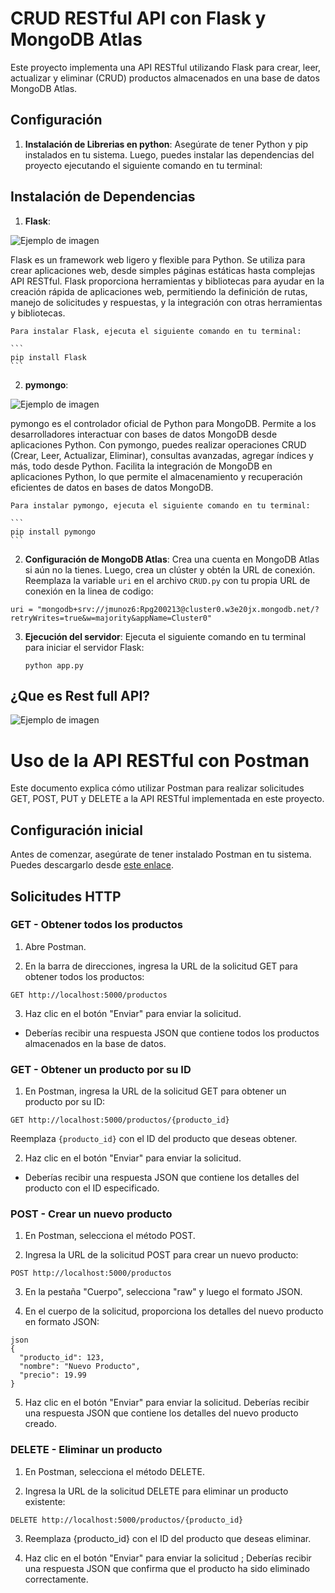 # CRUD RESTful API con Flask y MongoDB Atlas

Este proyecto implementa una API RESTful utilizando Flask para crear, leer, actualizar y eliminar (CRUD) productos almacenados en una base de datos MongoDB Atlas.

## Configuración


1. **Instalación de Librerias en python**: Asegúrate de tener Python y pip instalados en tu sistema. Luego, puedes instalar las dependencias del proyecto ejecutando el siguiente comando en tu terminal:

## Instalación de Dependencias


1. **Flask**:

![Ejemplo de imagen](https://github.com/JOSEDAVID200213/Proyecto-distribuidos/issues/2#issue-2269430870)

Flask es un framework web ligero y flexible para Python. Se utiliza para crear aplicaciones web, desde simples páginas estáticas hasta complejas API RESTful. Flask proporciona herramientas y bibliotecas para ayudar en la creación rápida de aplicaciones web, permitiendo la definición de rutas, manejo de solicitudes y respuestas, y la integración con otras herramientas y bibliotecas.

    Para instalar Flask, ejecuta el siguiente comando en tu terminal:

    ```
    pip install Flask
    ```

2. **pymongo**:

![Ejemplo de imagen](https://github.com/JOSEDAVID200213/Proyecto-distribuidos/issues/1#issue-2269429225)

pymongo es el controlador oficial de Python para MongoDB. Permite a los desarrolladores interactuar con bases de datos MongoDB desde aplicaciones Python. Con pymongo, puedes realizar operaciones CRUD (Crear, Leer, Actualizar, Eliminar), consultas avanzadas, agregar índices y más, todo desde Python. Facilita la integración de MongoDB en aplicaciones Python, lo que permite el almacenamiento y recuperación eficientes de datos en bases de datos MongoDB.

    Para instalar pymongo, ejecuta el siguiente comando en tu terminal:

    ```
    pip install pymongo
    ```


2. **Configuración de MongoDB Atlas**: Crea una cuenta en MongoDB Atlas si aún no la tienes. Luego, crea un clúster y obtén la URL de conexión. Reemplaza la variable `uri` en el archivo `CRUD.py` con tu propia URL de conexión en la linea de codigo:
```
uri = "mongodb+srv://jmunoz6:Rpg200213@cluster0.w3e20jx.mongodb.net/?retryWrites=true&w=majority&appName=Cluster0"
```

3. **Ejecución del servidor**: Ejecuta el siguiente comando en tu terminal para iniciar el servidor Flask:

    ```
    python app.py
    
    ```



## ¿Que es Rest full API?
![Ejemplo de imagen](https://github.com/JOSEDAVID200213/Proyecto-distribuidos/issues/3#issue-2269431239)

# Uso de la API RESTful con Postman

Este documento explica cómo utilizar Postman para realizar solicitudes GET, POST, PUT y DELETE a la API RESTful implementada en este proyecto.

## Configuración inicial

Antes de comenzar, asegúrate de tener instalado Postman en tu sistema. Puedes descargarlo desde [este enlace](https://www.postman.com/downloads/).

## Solicitudes HTTP

### GET - Obtener todos los productos

1. Abre Postman.

2. En la barra de direcciones, ingresa la URL de la solicitud GET para obtener todos los productos:

```
GET http://localhost:5000/productos
```


3. Haz clic en el botón "Enviar" para enviar la solicitud.

- Deberías recibir una respuesta JSON que contiene todos los productos almacenados en la base de datos.

### GET - Obtener un producto por su ID

1. En Postman, ingresa la URL de la solicitud GET para obtener un producto por su ID:

```
GET http://localhost:5000/productos/{producto_id}
```

Reemplaza `{producto_id}` con el ID del producto que deseas obtener.

2. Haz clic en el botón "Enviar" para enviar la solicitud.

- Deberías recibir una respuesta JSON que contiene los detalles del producto con el ID especificado.

### POST - Crear un nuevo producto

1. En Postman, selecciona el método POST.

2. Ingresa la URL de la solicitud POST para crear un nuevo producto:

```
POST http://localhost:5000/productos
```


3. En la pestaña "Cuerpo", selecciona "raw" y luego el formato JSON.

4. En el cuerpo de la solicitud, proporciona los detalles del nuevo producto en formato JSON:

```
json
{
  "producto_id": 123,
  "nombre": "Nuevo Producto",
  "precio": 19.99
}
```

5. Haz clic en el botón "Enviar" para enviar la solicitud.
Deberías recibir una respuesta JSON que contiene los detalles del nuevo producto creado. 

### DELETE - Eliminar un producto
1. En Postman, selecciona el método DELETE.

2. Ingresa la URL de la solicitud DELETE para eliminar un producto existente:

```
DELETE http://localhost:5000/productos/{producto_id}

```
3. Reemplaza {producto_id} con el ID del producto que deseas eliminar.

4. Haz clic en el botón "Enviar" para enviar la solicitud ; Deberías recibir una respuesta JSON que confirma que el producto ha sido eliminado correctamente.